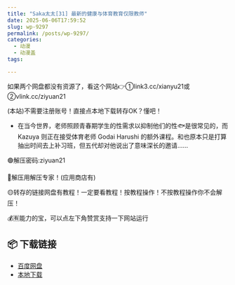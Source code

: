 ```yaml
---
title: "Saka太太[31] 最新的健康与体育教育仅限教师"
date: 2025-06-06T17:59:52
slug: wp-9297
permalink: /posts/wp-9297/
categories:
  - 动漫
  - 动漫盖
tags:

---
```


如果两个网盘都没有资源了，看这个网站👉①link3.cc/xianyu21或②vlink.cc/ziyuan21

(本站)不需要注册账号！直接点本地下载转存OK？懂吧！

*   在当今世界，老师照顾青春期学生的性需求以抑制他们的性🐟是很常见的，而 Kazuya 则正在接受体育老师 Godai Harushi 的额外课程。和也原本只是打算抽出时间去上补习班，但五代却对他说出了意味深长的邀请……

🟢解压密码:ziyuan21

🔵解压用解压专家！(应用商店有)

🟡转存的链接网盘有教程！一定要看教程！按教程操作！不按教程操作你不会解压！

💰🈶能力的宝，可以点左下角赞赏支持一下网站运行

## 📦 下载链接
- [百度网盘](https://blziyuan21.com/pay-download/9297?key=6dcb44018b&down_id=0)
- [本地下载](https://blziyuan21.com/pay-download/9297?key=6dcb44018b&down_id=1)

